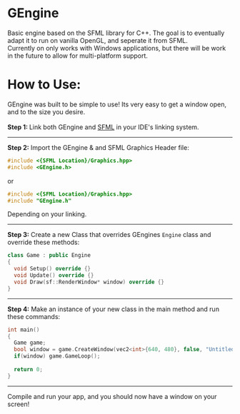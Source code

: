 # GEngine
Basic engine based on the SFML library for C++. The goal is to eventually adapt it to run on vanilla OpenGL, and seperate it from SFML.<br />
Currently on only works with Windows applications, but there will be work in the future to allow for multi-platform support.

# How to Use:
GEngine was built to be simple to use! Its very easy to get a window open, and to the size you desire.<br /><br />
<b>Step 1: </b> Link both GEngine and [SFML](https://www.sfml-dev.org/) in your IDE's linking system.<br />

---

<b>Step 2:</b> Import the GEngine & and SFML Graphics Header file:<br />
```c++
#include <{SFML Location}/Graphics.hpp>
#include <GEngine.h>
```
or 
```c++
#include <{SFML Location}/Graphics.hpp>
#include "GEngine.h"
```
Depending on your linking.<br />

---

<b>Step 3:</b> Create a new Class that overrides GEngines `Engine` class and override these methods:
```c++
class Game : public Engine
{
  void Setup() override {}
  void Update() override {}
  void Draw(sf::RenderWindow* window) override {}
}
```
---

<b>Step 4:</b> Make an instance of your new class in the main method and run these commands:
```c++
int main()
{
  Game game;
  bool window = game.CreateWindow(vec2<int>{640, 480}, false, "Untitled Game");
  if(window) game.GameLoop();
  
  return 0;
}
```
---

Compile and run your app, and you should now have a window on your screen!
